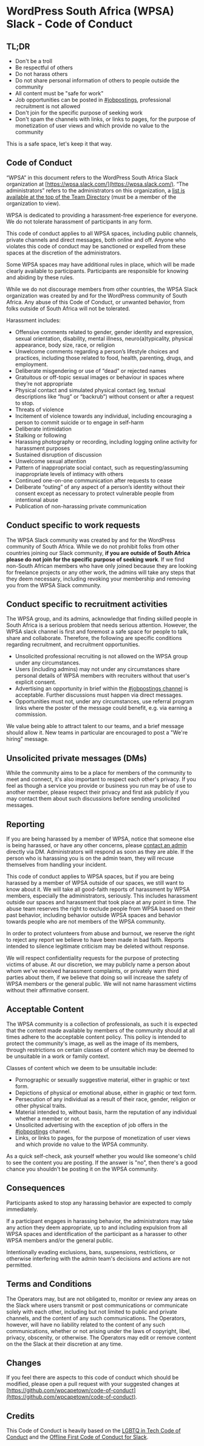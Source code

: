 # WordPress South Africa (WPSA) Slack - Code of Conduct

## TL;DR

* Don't be a troll
* Be respectful of others
* Do not harass others
* Do not share personal information of others to people outside the community
* All content must be "safe for work"
* Job opportunities can be posted in [#jobpostings](https://wpsa.slack.com/messages/jobpostings/), professional recruitment is not allowed
* Don't join for the specific purpose of seeking work
* Don't spam the channels with links, or links to pages, for the purpose of monetization of user views and which provide no value to the community

This is a safe space, let's keep it that way.

## Code of Conduct

“WPSA” in this document refers to the WordPress South Africa Slack organization at [https://wpsa.slack.com/](https://wpsa.slack.com/). “The administrators” refers to the administrators on this organization, a [list is available at the top of the Team Directory](https://wpsa.slack.com/team) (must be a member of the organization to view).

WPSA is dedicated to providing a harassment-free experience for everyone. We do not tolerate harassment of participants in any form.

This code of conduct applies to all WPSA spaces, including public channels, private channels and direct messages, both online and off. Anyone who violates this code of conduct may be sanctioned or expelled from these spaces at the discretion of the administrators.

Some WPSA spaces may have additional rules in place, which will be made clearly available to participants. Participants are responsible for knowing and abiding by these rules.

While we do not discourage members from other countries, the WPSA Slack organization was created by and for the WordPress community of South Africa. Any abuse of this Code of Conduct, or unwanted behavior, from folks outside of South Africa will not be tolerated.

Harassment includes:

* Offensive comments related to gender, gender identity and expression, sexual orientation, disability, mental illness, neuro(a)typicality, physical appearance, body size, race, or religion
* Unwelcome comments regarding a person’s lifestyle choices and practices, including those related to food, health, parenting, drugs, and employment.
* Deliberate misgendering or use of “dead” or rejected names
* Gratuitous or off-topic sexual images or behaviour in spaces where they’re not appropriate
* Physical contact and simulated physical contact (eg, textual descriptions like “hug” or “backrub”) without consent or after a request to stop.
* Threats of violence
* Incitement of violence towards any individual, including encouraging a person to commit suicide or to engage in self-harm
* Deliberate intimidation
* Stalking or following
* Harassing photography or recording, including logging online activity for harassment purposes
* Sustained disruption of discussion
* Unwelcome sexual attention
* Pattern of inappropriate social contact, such as requesting/assuming inappropriate levels of intimacy with others
* Continued one-on-one communication after requests to cease
* Deliberate “outing” of any aspect of a person’s identity without their consent except as necessary to protect vulnerable people from intentional abuse
* Publication of non-harassing private communication

## Conduct specific to work requests

The WPSA Slack community was created by and for the WordPress community of South Africa. While we do not prohibit folks from other countries joining our Slack community, __if you are outside of South Africa please do not join for the specific purpose of seeking work__. If we find non-South African members who have only joined because they are looking for freelance projects or any other work, the admins will take any steps that they deem necessary, including revoking your membership and removing you from the WPSA Slack community.

## Conduct specific to recruitment activities

The WPSA group, and its admins, acknowledge that finding skilled people in South Africa is a serious problem that needs serious attention. However, the WPSA slack channel is first and foremost a safe space for people to talk, share and collaborate. Therefore, the following are specific conditions regarding recruitment, and recruitment opportunities.

* Unsolicited professional recruiting is not allowed on the WPSA group under any circumstances.
* Users (including admins) may not under any circumstances share personal details of WPSA members with recruiters without that user's explicit consent.
* Advertising an opportunity in brief within the [#jobpostings channel](https://wpsa.slack.com/messages/jobpostings/) is acceptable. Further discussions must happen via direct messages.
* Opportunities must not, under any circumstances, use referral program links where the poster of the message could benefit, e.g. via earning a commission.

We value being able to attract talent to our teams, and a brief message should allow it. New teams in particular are encouraged to post a "We're hiring" message.

## Unsolicited private messages (DMs)

While the community aims to be a place for members of the community to meet and connect, it's also important to respect each other's privacy. If you feel as though a service you provide or business you run may be of use to another member, please respect their privacy and first ask publicly if you may contact them about such discussions before sending unsolicited messages.

## Reporting

If you are being harassed by a member of WPSA, notice that someone else is being harassed, or have any other concerns, please [contact an admin](https://wpsa.slack.com/team) directly via DM. Administrators will respond as soon as they are able. If the person who is harassing you is on the admin team, they will recuse themselves from handling your incident.

This code of conduct applies to WPSA spaces, but if you are being harassed by a member of WPSA outside of our spaces, we still want to know about it. We will take all good-faith reports of harassment by WPSA members, especially the administrators, seriously. This includes harassment outside our spaces and harassment that took place at any point in time. The abuse team reserves the right to exclude people from WPSA based on their past behavior, including behavior outside WPSA spaces and behavior towards people who are not members of the WPSA community.

In order to protect volunteers from abuse and burnout, we reserve the right to reject any report we believe to have been made in bad faith. Reports intended to silence legitimate criticism may be deleted without response.

We will respect confidentiality requests for the purpose of protecting victims of abuse. At our discretion, we may publicly name a person about whom we’ve received harassment complaints, or privately warn third parties about them, if we believe that doing so will increase the safety of WPSA members or the general public. We will not name harassment victims without their affirmative consent.

## Acceptable Content
The WPSA community is a collection of professionals, as such it is expected that the content made available by members of the community should at all times adhere to the acceptable content policy. This policy is intended to protect the community's image, as well as the image of its members, through restrictions on certain classes of content which may be deemed to be unsuitable in a work or family context.

Classes of content which we deem to be unsuitable include:

 - Pornographic or sexually suggestive material, either in graphic or text form.
 - Depictions of physical or emotional abuse, either in graphic or text form.
 - Persecution of any individual as a result of their race, gender, religion or other physical traits.
 - Material intended to, without basis, harm the reputation of any individual whether a member or not.
 - Unsolicited advertising with the exception of job offers in the [#jobpostings](https://wpsa.slack.com/messages/jobpostings/) channel.
 - Links, or links to pages, for the purpose of monetization of user views and which provide no value to the WPSA community.

As a quick self-check, ask yourself whether you would like someone's child to see the content you are posting. If the answer is "no", then there's a good chance you shouldn't be posting it on the WPSA community.

## Consequences

Participants asked to stop any harassing behavior are expected to comply immediately.

If a participant engages in harassing behavior, the administrators may take any action they deem appropriate, up to and including expulsion from all WPSA spaces and identification of the participant as a harasser to other WPSA members and/or the general public.

Intentionally evading exclusions, bans, suspensions, restrictions, or otherwise interfering with the admin team's decisions and actions are not permitted.

## Terms and Conditions
The Operators may, but are not obligated to, monitor or review any areas on the Slack where users transmit or post communications or communicate solely with each other, including but not limited to public and private channels, and the content of any such communications. The Operators, however, will have no liability related to the content of any such communications, whether or not arising under the laws of copyright, libel, privacy, obscenity, or otherwise. The Operators may edit or remove content on the the Slack at their discretion at any time.

## Changes
If you feel there are aspects to this code of conduct which should be modified, please open a pull request with your suggested changes at [https://github.com/wpcapetown/code-of-conduct](https://github.com/wpcapetown/code-of-conduct).

## Credits

This Code of Conduct is heavily based on the [LGBTQ in Tech Code of Conduct](http://lgbtq.technology/coc.html) and the [Offline First Code of Conduct for Slack](http://offlinefirst.org/code-of-conduct/).
